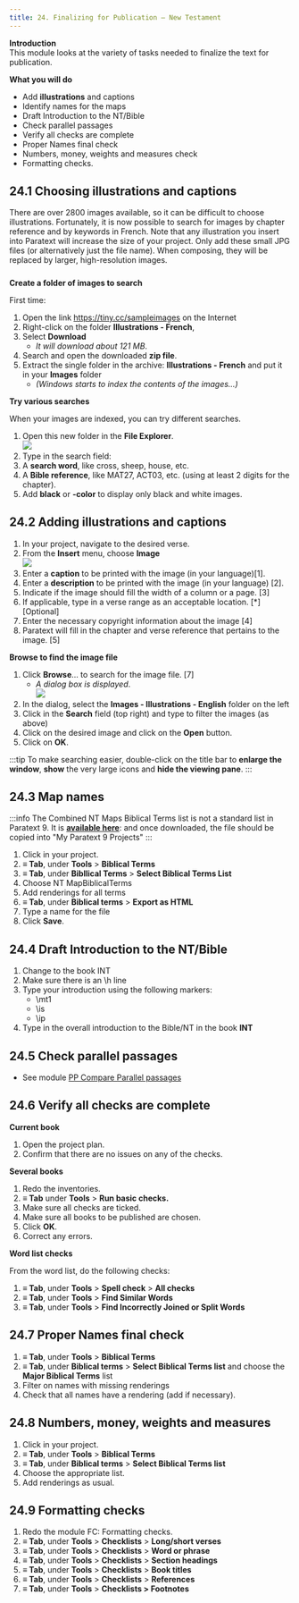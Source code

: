 ```yaml
---
title: 24. Finalizing for Publication – New Testament
---
```



**Introduction**  
This module looks at the variety of tasks needed to finalize the text for publication.

**What you will do**
-  Add **illustrations** and captions
-  Identify names for the maps
-  Draft Introduction to the NT/Bible
-  Check parallel passages
-  Verify all checks are complete
-  Proper Names final check
-  Numbers, money, weights and measures check
-  Formatting checks.

## 24.1 Choosing illustrations and captions

There are over 2800 images available, so it can be difficult to choose illustrations. Fortunately, it is now possible to search for images by chapter reference and by keywords in French. Note that any illustration you insert into Paratext will increase the size of your project. Only add these small JPG files (or alternatively just the file name). When composing, they will be replaced by larger, high-resolution images.

#####

**Create a folder of images to search**

First time:

1.  Open the link https://tiny.cc/sampleimages on the Internet
1.  Right-click on the folder **Illustrations - French**,
1.  Select **Download**
    -  *It will download about 121 MB*.
1.  Search and open the downloaded **zip file**.
1.  Extract the single folder in the archive: **Illustrations - French** and put it in your **Images** folder
    -  *(Windows starts to index the contents of the images…)*

**Try various searches**

When your images are indexed, you can try different searches.

1.  Open this new folder in the **File Explorer**.  
   ![](../media/8dca24a8d36d8960c4e0a54ddb5ea755.png)
1.  Type in the search field:
1.  A **search word**, like cross, sheep, house, etc.
1.  A **Bible reference**, like MAT27, ACT03, etc. (using at least 2 digits for the chapter).
1.  Add **black** or **-color** to display only black and white images.

## 24.2 Adding illustrations and captions

1.  In your project, navigate to the desired verse.
1.  From the **Insert** menu, choose **Image**  
   ![](../media/InsertFigure.png)
1.  Enter a **caption** to be printed with the image (in your language)[1].
1.  Enter a **description** to be printed with the image (in your language) [2].
1.  Indicate if the image should fill the width of a column or a page. [3]
1.  If applicable, type in a verse range as an acceptable location. \[\*\] \[Optional\]
1.  Enter the necessary copyright information about the image [4]
1.  Paratext will fill in the chapter and verse reference that pertains to the image. [5]

**Browse to find the image file**

1.  Click **Browse**… to search for the image file. [7]
    -  *A dialog box is displayed*.  
      ![](../media/007416d672d4724d28176d23b4f32e04.png)
1.  In the dialog, select the **Images - Illustrations - English** folder on the left
1.  Click in the **Search** field (top right) and type to filter the images (as above)
1.  Click on the desired image and click on the **Open** button.
1.  Click on **OK**.

:::tip
To make searching easier, double-click on the title bar to **enlarge the window**, **show** the very large icons and **hide the viewing pane**.
:::

## 24.3 Map names
:::info
The Combined NT Maps Biblical Terms list is not a standard list in Paratext 9. It is [**available here**](pathname:///img/CombinedNTMapBiblicalTerms.xml): and once downloaded, the file should be copied into "My Paratext 9 Projects"
:::
1.  Click in your project.
1.  **≡ Tab**, under **Tools** \> **Biblical Terms**
1.  **≡ Tab**, under **Bibllical Terms** \> **Select Biblical Terms List**
1.  Choose NT MapBiblicalTerms
1.  Add renderings for all terms
1.  **≡ Tab**, under **Biblical terms** \> **Export as HTML**
1.  Type a name for the file
1.  Click **Save**.

## 24.4 Draft Introduction to the NT/Bible
1.  Change to the book INT
1.  Make sure there is an \\h line
1.  Type your introduction using the following markers:
    -  \\mt1
    -  \\is
    -  \\ip
1.  Type in the overall introduction to the Bible/NT in the book **INT**

## 24.5 Check parallel passages
-  See module [PP Compare Parallel passages](23.PP.md)

## 24.6 Verify all checks are complete
**Current book**

1.  Open the project plan.
1.  Confirm that there are no issues on any of the checks.

**Several books**

1.  Redo the inventories.
1.  **≡ Tab** under **Tools** \> **Run basic checks.**
1.  Make sure all checks are ticked.
1.  Make sure all books to be published are chosen.
1.  Click **OK**.
1.  Correct any errors.

**Word list checks**

From the word list, do the following checks:

1.  **≡ Tab**, under **Tools** \> **Spell check** \> **All checks**
1.  **≡ Tab**, under **Tools** \> **Find Similar Words**
1.  **≡ Tab**, under **Tools** \> **Find Incorrectly Joined or Split Words**

## 24.7 Proper Names final check
1.  **≡ Tab**, under **Tools** \> **Biblical Terms**
1.  **≡ Tab**, under **Biblical terms** \> **Select Biblical Terms list** and choose the **Major Biblical Terms** list
1.  Filter on names with missing renderings
1.  Check that all names have a rendering (add if necessary).

## 24.8 Numbers, money, weights and measures
1.  Click in your project.
1.  **≡ Tab**, under **Tools** \> **Biblical Terms**
1.  **≡ Tab**, under **Biblical terms** \> **Select Biblical Terms list**
1.  Choose the appropriate list.
1.  Add renderings as usual.

## 24.9 Formatting checks
1.  Redo the module FC: Formatting checks.
1.  **≡ Tab**, under **Tools** \> **Checklists** \> **Long/short verses**
1.  **≡ Tab**, under **Tools** \> **Checklists** \> **Word or phrase**
1.  **≡ Tab**, under **Tools** \> **Checklists** \> **Section headings**
1.  **≡ Tab**, under **Tools** \> **Checklists** \> **Book titles**
1.  **≡ Tab**, under **Tools** \> **Checklists** \> **References**
1.  **≡ Tab**, under **Tools** \> **Checklists \> Footnotes**
